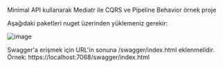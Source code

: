 Minimal API kullanarak Mediatr ile CQRS ve Pipeline Behavior örnek proje

Aşağıdaki paketleri nuget üzerinden yüklemeniz gerekir:

![image](https://user-images.githubusercontent.com/42934024/161954361-cac42e46-d77f-4aab-9c33-6929266e613f.png)

Swagger'a erişmek için URL'in sonuna /swagger/index.html eklenmelidir. Örnek: https://localhost:7068/swagger/index.html

